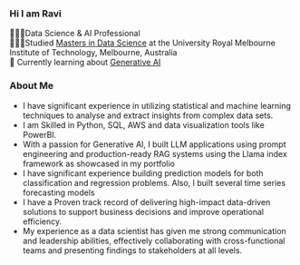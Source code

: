 ### Hi I am Ravi
🧑🏻‍💻Data Science & AI Professional </br>
👨🏽‍🎓Studied [Masters in Data Science](https://www.rmit.edu.au/) at the University Royal Melbourne Institute of Technology, Melbourne, Australia </br>
💭 Currently learning about [Generative AI](https://www.analyticsvidhya.com/genaipinnacle?utm_source=google&utm_medium=brand_av_pm&utm_content=brand_phrase&utm_campaign=pinnacle_new_search_brand&utm_term=analytics%20vidhya&gad_source=1&gclid=Cj0KCQjwxqayBhDFARIsAANWRnRcaZAU0oLYLO6DAqMrcb8aDuYAXF9y7O4IPWb3fxyGZJneZJkssUYaAoShEALw_wcB)</br>

### About Me
- I have significant experience in utilizing statistical and machine learning techniques to analyse and extract insights from complex data sets.
- I am Skilled in Python, SQL, AWS and data visualization tools like PowerBI.
- With a passion for Generative AI, I built LLM applications using prompt engineering and production-ready RAG systems using the Llama index framework as showcased in my portfolio
- I have significant experience building prediction models for both classification and regression problems. Also, I built several time series forecasting models
- I have a Proven track record of delivering high-impact data-driven solutions to support business decisions and improve operational efficiency.
- My experience as a data scientist has given me strong communication and leadership abilities, effectively collaborating with cross-functional teams and presenting findings to stakeholders at all levels.
